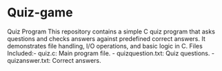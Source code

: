 # Quiz-game
Quiz Program  This repository contains a simple C quiz program that asks questions and checks answers against predefined correct answers. It demonstrates file handling, I/O operations, and basic logic in C.  Files Included:- quiz.c: Main program file. - quizquestion.txt: Quiz questions. - quizanswer.txt: Correct answers.
